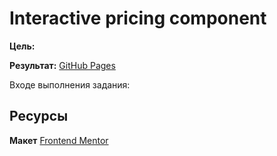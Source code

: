 # Interactive pricing component

**Цель:**

**Результат:** [GitHub Pages](https://ekaterina-shch.github.io/interactive-pricing-component-main/)

Входе выполнения задания:

## Ресурсы

**Макет** [Frontend Mentor](https://www.frontendmentor.io/challenges/interactive-pricing-component-t0m8PIyY8)
